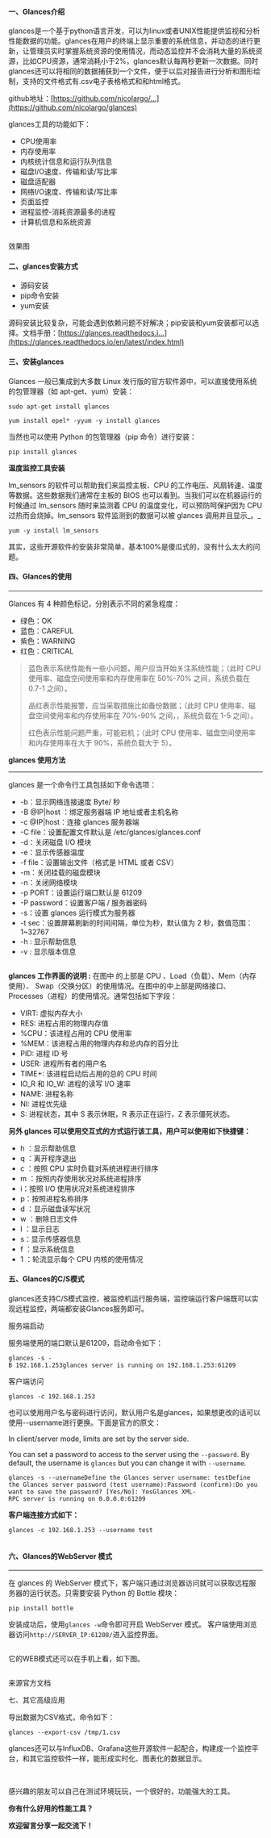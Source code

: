 

#### 一、Glances介绍

glances是一个基于python语言开发，可以为linux或者UNIX性能提供监视和分析性能数据的功能。glances在用户的终端上显示重要的系统信息，并动态的进行更新，让管理员实时掌握系统资源的使用情况，而动态监控并不会消耗大量的系统资源，比如CPU资源，通常消耗小于2%，glances默认每两秒更新一次数据。同时glances还可以将相同的数据捕获到一个文件，便于以后对报告进行分析和图形绘制，支持的文件格式有.csv电子表格格式和和html格式。

github地址：[https://github.com/nicolargo/...](https://github.com/nicolargo/glances)

glances工具的功能如下：

*  CPU使用率
*  内存使用率
*  内核统计信息和运行队列信息
*  磁盘I/O速度、传输和读/写比率
*  磁盘适配器
*  网络I/O速度、传输和读/写比率
*  页面监控
*  进程监控-消耗资源最多的进程
*  计算机信息和系统资源

<img referrerpolicy="no-referrer" data-src="/img/remote/1460000021853774" src="https://cdn.segmentfault.com/v-5e154194/global/img/squares.svg" alt title>

效果图

#### 二、glances安装方式

*  源码安装
*  pip命令安装
*  yum安装

源码安装比较复杂，可能会遇到依赖问题不好解决；pip安装和yum安装都可以选择。文档手册：[https://glances.readthedocs.i...](https://glances.readthedocs.io/en/latest/index.html)

#### 三、安装glances

Glances 一般已集成到大多数 Linux 发行版的官方软件源中，可以直接使用系统的包管理器（如 apt-get、yum）安装：

```
sudo apt-get install glances
```

```
yum install epel* -yyum -y install glances
```

当然也可以使用 Python 的包管理器（pip 命令）进行安装：

```
pip install glances
```

**温度监控工具安装**  

lm_sensors 的软件可以帮助我们来监控主板、CPU 的工作电压、风扇转速、温度等数据。这些数据我们通常在主板的 BIOS 也可以看到。当我们可以在机器运行的时候通过 lm_sensors 随时来监测着 CPU 的温度变化，可以预防呵保护因为 CPU 过热而会烧掉。lm_sensors 软件监测到的数据可以被 glances 调用并且显示_。_

```
yum -y install lm_sensors
```

其实，这些开源软件的安装非常简单，基本100%是傻瓜式的，没有什么太大的问题。

#### 四、Glances的使用

---

Glances 有 4 种颜色标记，分别表示不同的紧急程度：

*  绿色：OK
*  蓝色：CAREFUL
*  紫色：WARNING
*  红色：CRITICAL


>
>蓝色表示系统性能有一些小问题，用户应当开始关注系统性能；（此时 CPU 使用率、磁盘空间使用率和内存使用率在 50%-70% 之间，系统负载在 0.7-1 之间）。
>
>品红表示性能报警，应当采取措施比如备份数据；（此时 CPU 使用率、磁盘空间使用率和内存使用率在 70%-90% 之间，，系统负载在 1-5 之间）。
>
>红色表示性能问题严重，可能宕机；（此时 CPU 使用率、磁盘空间使用率和内存使用率在大于 90%，系统负载大于 5）。

**glances 使用方法**

---

glances 是一个命令行工具包括如下命令选项：

*  -b：显示网络连接速度 Byte/ 秒
*  -B @IP|host ：绑定服务器端 IP 地址或者主机名称
*  -c @IP|host：连接 glances 服务器端
*  -C file：设置配置文件默认是 /etc/glances/glances.conf
*  -d：关闭磁盘 I/O 模块
*  -e：显示传感器温度
*  -f file：设置输出文件（格式是 HTML 或者 CSV）
*  -m：关闭挂载的磁盘模块
*  -n：关闭网络模块
*  -p PORT：设置运行端口默认是 61209
*  -P password：设置客户端 / 服务器密码
*  -s：设置 glances 运行模式为服务器
*  -t sec：设置屏幕刷新的时间间隔，单位为秒，默认值为 2 秒，数值范围：1~32767
*  -h : 显示帮助信息
*  -v : 显示版本信息

<img referrerpolicy="no-referrer" data-src="/img/remote/1460000021853775" src="https://cdn.segmentfault.com/v-5e154194/global/img/squares.svg" alt title>

**glances 工作界面的说明 :**  在图中 的上部是 CPU 、Load（负载）、Mem（内存使用）、 Swap（交换分区）的使用情况。在图中的中上部是网络接口、Processes（进程）的使用情况。通常包括如下字段：

*  VIRT: 虚拟内存大小
*  RES: 进程占用的物理内存值
*  %CPU：该进程占用的 CPU 使用率
*  %MEM：该进程占用的物理内存和总内存的百分比
*  PID: 进程 ID 号
*  USER: 进程所有者的用户名
*  TIME+: 该进程启动后占用的总的 CPU 时间
*  IO_R 和 IO_W: 进程的读写 I/O 速率
*  NAME: 进程名称
*  NI: 进程优先级
*  S: 进程状态，其中 S 表示休眠，R 表示正在运行，Z 表示僵死状态。

**另外 glances 可以使用交互式的方式运行该工具，用户可以使用如下快捷键：**

*  h ：显示帮助信息
*  q ：离开程序退出
*  c ：按照 CPU 实时负载对系统进程进行排序
*  m ：按照内存使用状况对系统进程排序
*  i：按照 I/O 使用状况对系统进程排序
*  p：按照进程名称排序
*  d ：显示磁盘读写状况
*  w ：删除日志文件
*  l ：显示日志
*  s：显示传感器信息
*  f ：显示系统信息
*  1 ：轮流显示每个 CPU 内核的使用情况

#### 五、Glances的C/S模式

glances还支持C/S模式监控，被监控机运行服务端，监控端运行客户端既可以实现远程监控，两端都安装Glances服务即可。

服务端启动

服务端使用的端口默认是61209，启动命令如下：

```
glances -s -B 192.168.1.253glances server is running on 192.168.1.253:61209
```

客户端访问

```
glances -c 192.168.1.253
```

也可以使用用户名与密码进行访问，默认用户名是glances，如果想更改的话可以使用--username进行更换。下面是官方的原文：

In client/server mode, limits are set by the server side.

You can set a password to access to the server using the `--password`. By default, the username is `glances` but you can change it with `--username`.

```
glances -s --usernameDefine the Glances server username: testDefine the Glances server password (test username):Password (confirm):Do you want to save the password? [Yes/No]: YesGlances XML-RPC server is running on 0.0.0.0:61209
```

**客户端连接方式如下：**

```
glances -c 192.168.1.253 --username test
```

<img referrerpolicy="no-referrer" data-src="/img/remote/1460000021853776" src="https://cdn.segmentfault.com/v-5e154194/global/img/squares.svg" alt title>

#### 六、Glances的WebServer 模式

---

在 glances 的 WebServer 模式下，客户端只通过浏览器访问就可以获取远程服务器的运行状态。只需要安装 Python 的 Bottle 模块：

```
pip install bottle
```

安装成功后，使用`glances -w`命令即可开启 WebServer 模式。  客户端使用浏览器访问`http://SERVER_IP:61208/`进入监控界面。  

<img referrerpolicy="no-referrer" data-src="/img/remote/1460000021853773" src="https://cdn.segmentfault.com/v-5e154194/global/img/squares.svg" alt title>

它的WEB模式还可以在手机上看，如下图。  

<img referrerpolicy="no-referrer" data-src="/img/remote/1460000021853779" src="https://cdn.segmentfault.com/v-5e154194/global/img/squares.svg" alt title>

来源官方文档  

七、其它高级应用

导出数据为CSV格式，命令如下：

```
glances --export-csv /tmp/1.csv
```

glances还可以与InfluxDB、Grafana这些开源软件一起配合，构建成一个监控平台，和其它监控软件一样，能形成实时化、图表化的数据显示。

<img referrerpolicy="no-referrer" data-src="/img/remote/1460000021853777" src="https://cdn.segmentfault.com/v-5e154194/global/img/squares.svg" alt title>

<img referrerpolicy="no-referrer" data-src="/img/remote/1460000021853778" src="https://cdn.segmentfault.com/v-5e154194/global/img/squares.svg" alt title>

感兴趣的朋友可以自己在测试环境玩玩，一个很好的，功能强大的工具。

**你有什么好用的性能工具？**

**欢迎留言分享一起交流下！**
